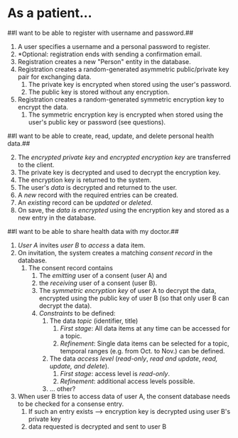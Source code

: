 # As a patient... #

##I want to be able to register with username and password.##

1. A user specifies a username and a personal password to register.
2. *Optional: registration ends with sending a confirmation email.
3. Registration creates a new "Person" entity in the database. 
4. Registration creates a random-generated asymmetric public/private key pair for exchanging data.
	1. The private key is encrypted when stored using the user's password.
	2. The public key is stored without any encryption.
5. Registration creates a random-generated symmetric encryption key to encrypt the data.
	1. The symmetric encryption key is encrypted when stored using the user's public key or password (see questions).
	

##I want to be able to create, read, update, and delete personal health data.##
 
2. The *encrypted private key* and *encrypted encryption key* are transferred to the client.
3. The private key is decrypted and used to decrypt the encryption key.
4. The encryption key is returned to the system.
5. The user's *data* is decrypted and returned to the user.
6. A *new* record with the required entries can be created.
3. An *existing* record can be *updated* or *deleted*.
4.	On save, the *data is encrypted* using the encryption key and stored as a new entry in the database.

##I want to be able to share health data with my doctor.##

1. *User A* invites *user B* to *access* a data item.
2. On invitation, the system creates a matching *consent record* in the database.
	1. The consent record contains 
		1. The *emitting* user of a consent (user A) and 
		2. the *receiving* user of a consent (user B).
		3. The *symmetric encryption key* of user A to decrypt the data, encrypted using the public key of user B (so that only user B can decrypt the data). 
		4. *Constraints* to be defined:
			1. The data *topic* (identifier, title)
				1. *First stage*: All data items at any time can be accessed for a topic.
				2. *Refinement*: Single data items can be selected for a topic, temporal ranges (e.g. from Oct. to Nov.) can be defined. 
			2. The data *access level* (*read-only*, *read and update*, *read, update, and delete*).
				1. *First stage*: access level is *read-only*.
				2. *Refinement*: additional access levels possible.
			3. ... other?
3. When user B tries to access data of user A, the consent database needs to be checked for a consense entry.
	1. If such an entry exists --> encryption key is decrypted using user B's private key
	2. data requested is decrypted and sent to user B